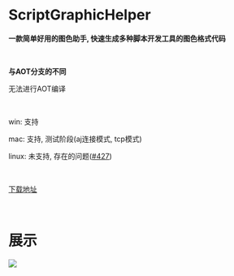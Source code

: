 # ScriptGraphicHelper

**一款简单好用的图色助手,  快速生成多种脚本开发工具的图色格式代码**

&nbsp;

 **与AOT分支的不同**

无法进行AOT编译

&nbsp;

win: 支持

mac:  支持, 测试阶段(aj连接模式, tcp模式)

linux: 未支持, 存在的问题([#427](https://github.com/AvaloniaUI/Avalonia/issues/4427))

&nbsp;

[下载地址](https://gitee.com/yiszza/ScriptGraphicHelper/releases)

&nbsp;

# 展示



![](screenshot/record.gif)


&nbsp;

